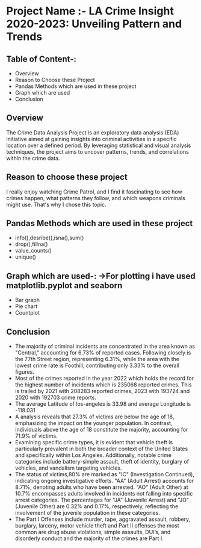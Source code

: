 # Project Name :- LA Crime Insight 2020-2023: Unveiling Pattern and Trends
## Table of Content-:
* Overview
* Reason to Choose these Project
* Pandas Methods which are used in these project
* Graph which are used
* Conclusion
## Overview
The Crime Data Analysis Project is an exploratory data analysis (EDA) initiative aimed at gaining insights into criminal activities in a specific location over a defined period. By leveraging statistical and visual analysis techniques, the project aims to uncover patterns, trends, and correlations within the crime data.
## Reason to choose these project
I really enjoy watching Crime Patrol, and I find it fascinating to see how crimes happen, what patterns they follow, and which weapons criminals might use. That's why I chose this topic.
## Pandas Methods which are used in these project
* info(),desribe(),isna(),sum()
* drop(),fillna()
* value_counts()
* unique()
## Graph which are used-: ->For plotting i have used matplotlib.pyplot and seaborn
* Bar graph
* Pie chart
* Countplot
## Conclusion
* The majority of criminal incidents are concentrated in the area known as "Central," accounting for 6.73% of reported cases. Following closely is the 77th Street region, representing 6.31%, while the area with the lowest crime rate is Foothill, contributing only 3.33% to the overall figures.
* Most of the crimes reported in the year 2022 which holds the record for the highest number of incidents which is 235068 reported crimes. This is trailed by 2021 with 208283 reported crimes, 2023 with 193724 and 2020 with 192703 crime reports.
* The average Latitude of los-angeles is 33.98 and average Longitude is -118.031
* A analysis reveals that 27.3% of victims are below the age of 18, emphasizing the impact on the younger population. In contrast, individuals above the age of 18 constitute the majority, accounting for 71.9% of victims.
* Examining specific crime types, it is evident that vehicle theft is particularly prevalent in both the broader context of the United States and specifically within Los Angeles. Additionally, notable crime categories include battery-simple assault, theft of identity, burglary of vehicles, and vandalism targeting vehicles.
* The status of victims,80% are marked as "IC" (Investigation Continued), indicating ongoing investigative efforts. "AA" (Adult Arrest) accounts for 8.71%, denoting adults who have been arrested. "AO" (Adult Other) at 10.7% encompasses adults involved in incidents not falling into specific arrest categories. The percentages for "JA" (Juvenile Arrest) and "JO" (Juvenile Other) are 0.32% and 0.17%, respectively, reflecting the involvement of the juvenile population in these categories.
* The Part I Offenses include murder, rape, aggravated assault, robbery, burglary, larceny, motor vehicle theft and Part II offenses the most common are drug abuse violations, simple assaults, DUI’s, and disorderly conduct and the majority of the crimes are Part I.


